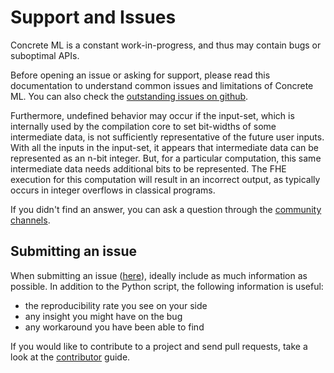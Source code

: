 # Support and Issues

Concrete ML is a constant work-in-progress, and thus may contain bugs or suboptimal APIs.

Before opening an issue or asking for support, please read this documentation to understand common issues and limitations of Concrete ML. You can also check the [outstanding issues on github](https://github.com/zama-ai/concrete-ml/issues).

Furthermore, undefined behavior may occur if the input-set, which is internally used by the compilation core to set bit-widths of some intermediate data, is not sufficiently representative of the future user inputs. With all the inputs in the input-set, it appears that intermediate data can be represented as an n-bit integer. But, for a particular computation, this same intermediate data needs additional bits to be represented. The FHE execution for this computation will result in an incorrect output, as typically occurs in integer overflows in classical programs.

If you didn't find an answer, you can ask a question through the [community channels](https://zama.ai/community-channels).

## Submitting an issue

When submitting an issue ([here](https://github.com/zama-ai/concrete-ml/issues)), ideally include as much information as possible. In addition to the Python script, the following information is useful:

- the reproducibility rate you see on your side
- any insight you might have on the bug
- any workaround you have been able to find

If you would like to contribute to a project and send pull requests, take a look at the [contributor](contributing.md) guide.
